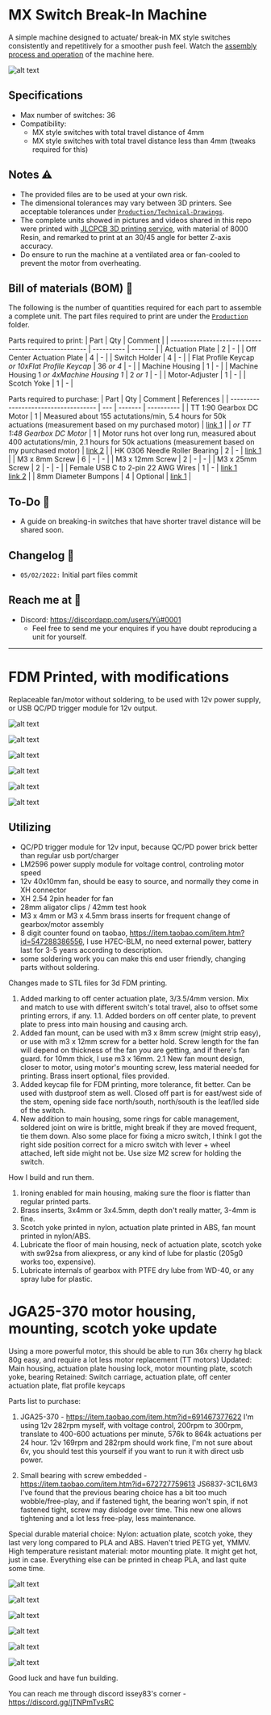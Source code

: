 # MX Switch Break-In Machine
A simple machine designed to actuate/ break-in MX style switches consistently and repetitively for a smoother push feel. Watch the [assembly process and operation](https://www.youtube.com/watch?v=iYIlCdo38ZM&list=PLLd9RKaLkD3lO_kQBJ3w394Xko4Nm3RR9) of the machine here.

![alt text][snapshot]

[snapshot]: /Images/DSC05789.jpg "Machine Snapshot"

## Specifications
- Max number of switches: 36
- Compatibility: 
  -  MX style switches with total travel distance of 4mm
  -  MX style switches with total travel distance less than 4mm (tweaks required for this)

## Notes ⚠️
- The provided files are to be used at your own risk.
- The dimensional tolerances may vary between 3D printers. See acceptable tolerances under [`Production/Technical-Drawings`](/Production/Technical-Drawings).
- The complete units showed in pictures and videos shared in this repo were printed with [JLCPCB 3D printing service](https://cart.jlcpcb.com/quote), with material of 8000 Resin, and remarked to print at an 30/45 angle for better Z-axis accuracy.
- Do ensure to run the machine at a ventilated area or fan-cooled to prevent the motor from overheating.

## Bill of materials (BOM) 📜
The following is the number of quantities required for each part to assemble a complete unit. The part files required to print are under the [`Production`](/Production) folder.

Parts required to print:
| Part                                                 | Qty        | Comment |
| ---------------------------------------------------- | ---------- | ------- |
| Actuation Plate                                      | 2          | -       |
| Off Center Actuation Plate                           | 4          | -       |
| Switch Holder                                        | 4          | -       |
| Flat Profile Keycap *or 10xFlat Profile Keycap*      | 36 *or 4*  | -       |
| Machine Housing                                      | 1          | -       |
| Machine Housing 1 *or 4xMachine Housing 1*           | 2 *or 1*   | -       |
| Motor-Adjuster                                       | 1          | -       |
| Scotch Yoke                                          | 1          | -       |

Parts required to purchase:
| Part                                 | Qty | Comment | References |
| ------------------------------------ | --- | ------- | ---------- |
| TT 1:90 Gearbox DC Motor             | 1   | Measured about 155 actutations/min, 5.4 hours for 50k actuations (measurement based on my purchased motor) | [link 1](https://shopee.sg/Large-Price-Metal-Gear-Robot-Smart-Car-Reduce-Speed-Motor-Tt-Motor-i.191993938.3917622642) |
| *or TT 1:48 Gearbox DC Motor*        | 1   | Motor runs hot over long run, measured about 400 actutations/min, 2.1 hours for 50k actuations (measurement based on my purchased motor) | [link 2](https://www.adafruit.com/product/3777) |
| HK 0306 Needle Roller Bearing        | 2   | - | [link 1](https://www.skf.com/us/products/rolling-bearings/roller-bearings/needle-roller-bearings/drawn-cup-needle-roller-bearings/productid-HK%200306%20TN) |
| M3 x 8mm Screw                       | 6   | - | - |
| M3 x 12mm Screw                      | 2   | - | - |
| M3 x 25mm Screw                      | 2   | - | - |
| Female USB C to 2-pin 22 AWG Wires   | 1   | - | [link 1](https://www.aliexpress.com/item/1005001388133794.html?spm=a2g0o.productlist.0.0.5eb0510fZ1x7CB&algo_pvid=72711e6a-5844-4e73-a4a4-c90b141b40e0&algo_exp_id=72711e6a-5844-4e73-a4a4-c90b141b40e0-16&pdp_ext_f=%7B%22sku_id%22%3A%2212000015898874380%22%7D) <br> [link 2](https://www.aliexpress.com/item/1005002271810476.html?spm=a2g0o.productlist.0.0.2819510fomHmwf&algo_pvid=a239c4db-a4cf-4337-b6a1-f4db0c4cff98&algo_exp_id=a239c4db-a4cf-4337-b6a1-f4db0c4cff98-2&pdp_ext_f=%7B%22sku_id%22%3A%2212000019849627354%22%7D) |
| 8mm Diameter Bumpons                 | 4   | Optional | [link 1](https://shopee.sg/MAGIC-100PCS-Sheet-Soft-Buffer-Sticker-Furniture-Accessories-Gel-Shock-Absorber-Rubber-Silicone-Pads-Cabinets-Door-Stop-Anti-collision-Toilets-Bumpers-Non-Slip-Self-Adhesive-Multicolor-i.299069493.11802920607) |

## To-Do 📝
- A guide on breaking-in switches that have shorter travel distance will be shared soon.

## Changelog 📒
- `05/02/2022:` Initial part files commit 

## Reach me at 📩
- Discord: https://discordapp.com/users/Yū#0001
  - Feel free to send me your enquires if you have doubt reproducing a unit for yourself.

---------------------------------------------------------------------------------------------------------
# FDM Printed, with modifications
Replaceable fan/motor without soldering, to be used with 12v power supply, or USB QC/PD trigger module for 12v output.

![alt text][snapshot2]

[snapshot2]: /Images/20220801_144157.jpg "FDM Printed, with fan." 

![alt text][snapshot3]

[snapshot3]: /Images/20221003_125454.jpg "PD/QC trigger, LM2596 with display, new fan mount" 

![alt text][snapshot4]

[snapshot4]: /Images/20221102_024117.jpg "Main housing with brass inserts, cable tie points." 

![alt text][snapshot5]

[snapshot5]: /Images/20221102_024127.jpg "Micro switch location, access hole." 

![alt text][snapshot6]

[snapshot6]: /Images/20221102_024145.jpg "8 digit counter." 

![alt text][snapshot7]

[snapshot7]: /Images/20221102_024512.jpg "Off center plate, with borders, fan mount with brass inserts, 42mm test hook." 

## Utilizing 
- QC/PD trigger module for 12v input, because QC/PD power brick better than regular usb port/charger
- LM2596 power supply module for voltage control, controling motor speed
- 12v 40x10mm fan, should be easy to source, and normally they come in XH connector
- XH 2.54 2pin header for fan
- 28mm aligator clips / 42mm test hook
- M3 x 4mm or M3 x 4.5mm brass inserts for frequent change of gearbox/motor assembly
- 8 digit counter found on taobao, https://item.taobao.com/item.htm?id=547288386556, I use H7EC-BLM, no need external power, battery last for 3-5 years according to description. 
- some soldering work
you can make this end user friendly, changing parts without soldering.

Changes made to STL files for 3d FDM printing.
1. Added marking to off center actuation plate, 3/3.5/4mm version. Mix and match to use with different switch's total travel, also to offset some printing errors, if any.
1.1. Added borders on off center plate, to prevent plate to press into main housing and causing arch.
2. Added fan mount, can be used with m3 x 8mm screw (might strip easy), or use with m3 x 12mm screw for a better hold. Screw length for the fan will depend on thickness of the fan you are getting, and if there's fan guard. for 10mm thick, I use m3 x 16mm.
2.1 New fan mount design, closer to motor, using motor's mounting screw, less material needed for printing. Brass insert optional, files provided.
3. Added keycap file for FDM printing, more tolerance, fit better. Can be used with dustproof stem as well. Closed off part is for east/west side of the stem, opening side face north/south, north/south is the leaf/led side of the switch.
4. New addition to main housing, some rings for cable management, soldered joint on wire is brittle, might break if they are moved frequent, tie them down. Also some place for fixing a micro switch, I think I got the right side position correct for a micro switch with lever + wheel attached, left side might not be. Use size M2 screw for holding the switch.

How I build and run them.
1. Ironing enabled for main housing, making sure the floor is flatter than regular printed parts.
2. Brass inserts, 3x4mm or 3x4.5mm, depth don't really matter, 3-4mm is fine.
3. Scotch yoke printed in nylon, actuation plate printed in ABS, fan mount printed in nylon/ABS.
4. Lubricate the floor of main housing, neck of actuation plate, scotch yoke with sw92sa from aliexpress, or any kind of lube for plastic (205g0 works too, expensive).
5. Lubricate internals of gearbox with PTFE dry lube from WD-40, or any spray lube for plastic.


# JGA25-370 motor housing, mounting, scotch yoke update
Using a more powerful motor, this should be able to run 36x cherry hg black 80g easy, and require a lot less motor replacement (TT motors)
Updated: Main housing, actuation plate housing lock, motor mounting plate, scotch yoke, bearing
Retained: Switch carriage, actuation plate, off center actuation plate, flat profile keycaps

Parts list to purchase:

1. JGA25-370 - https://item.taobao.com/item.htm?id=691467377622
I'm using 12v 282rpm myself, with voltage control, 200rpm to 300rpm, translate to 400-600 actuations per minute, 576k to 864k actuations per 24 hour.
12v 169rpm and 282rpm should work fine, I'm not sure about 6v, you should test this yourself if you want to run it with direct usb power.

2. Small bearing with screw embedded - https://item.taobao.com/item.htm?id=672727759613
JS6837-3C1L6M3
I've found that the previous bearing choice has a bit too much wobble/free-play, and if fastened tight, the bearing won't spin, if not fastened tight, screw may dislodge over time. This new one allows tightening and a lot less free-play, less maintenance.

Special durable material choice:
Nylon: actuation plate, scotch yoke, they last very long compared to PLA and ABS. Haven't tried PETG yet, YMMV.
High temperature resistant material: motor mounting plate. It might get hot, just in case.
Everything else can be printed in cheap PLA, and last quite some time.

![alt text][snapshot8]

[snapshot8]: /Images/20230223_011432.jpg "My setup/config, with fan, voltage control, double 8 digit counter." 

![alt text][snapshot9]

[snapshot9]: /Images/20230228_090258.jpg "Cheap SW-92SA lube." 

![alt text][snapshot10]

[snapshot10]: /Images/20230228_090425.jpg "JGA25-370." 

![alt text][snapshot11]

[snapshot11]: /Images/20230228_090528.jpg "New scotch yoke and bearings." 

![alt text][snapshot12]

[snapshot12]: /Images/20230228_100809.jpg "Lube between actuation plate and scotch yoke." 

![alt text][snapshot13]

[snapshot13]: /Images/20230228_100818.jpg "Scotch yoke should sit flush with motor shaft." 


Good luck and have fun building.

You can reach me through discord
issey83's corner - https://discord.gg/jTNPmTvsRC
